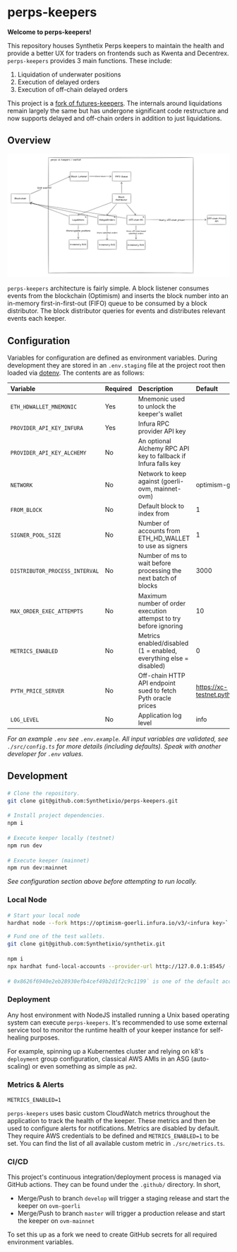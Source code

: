 # perps-keepers

**Welcome to perps-keepers!**

This repository houses Synthetix Perps keepers to maintain the health and provide a better UX for traders on frontends such as Kwenta and Decentrex. `perps-keepers` provides 3 main functions. These include:

1. Liquidation of underwater positions
1. Execution of delayed orders
1. Execution of off-chain delayed orders

This project is a [fork of futures-keepers](https://github.com/Synthetixio/futures-keepers). The internals around liquidations remain largely the same but has undergone significant code restructure and now supports delayed and off-chain orders in addition to just liquidations.

## Overview

![overview](./assets/perpsv2_overview.png)

`perps-keepers` architecture is fairly simple. A block listener consumes events from the blockchain (Optimism) and inserts the block number into an in-memory first-in-first-out (FIFO) queue to be consumed by a block distributor. The block distributor queries for events and distributes relevant events each keeper.

## Configuration

Variables for configuration are defined as environment variables. During development they are stored in an `.env.staging` file at the project root then loaded via [dotenv](https://www.npmjs.com/package/dotenv). The contents are as follows:

| Variable                       | Required | Description                                                        | Default                         |
| :----------------------------- | :------- | :----------------------------------------------------------------- | :------------------------------ |
| `ETH_HDWALLET_MNEMONIC`        | Yes      | Mnemonic used to unlock the keeper's wallet                        |                                 |
| `PROVIDER_API_KEY_INFURA`      | Yes      | Infura RPC provider API key                                        |                                 |
| `PROVIDER_API_KEY_ALCHEMY`     | No       | An optional Alchemy RPC API key to fallback if Infura falls key    |                                 |
| `NETWORK`                      | No       | Network to keep against (goerli-ovm, mainnet-ovm)                  | optimism-goerli                 |
| `FROM_BLOCK`                   | No       | Default block to index from                                        | 1                               |
| `SIGNER_POOL_SIZE`             | No       | Number of accounts from ETH_HD_WALLET to use as signers            | 1                               |
| `DISTRIBUTOR_PROCESS_INTERVAL` | No       | Number of ms to wait before processing the next batch of blocks    | 3000                            |
| `MAX_ORDER_EXEC_ATTEMPTS`      | No       | Maximum number of order execution attempst to try before ignoring  | 10                              |
| `METRICS_ENABLED`              | No       | Metrics enabled/disabled (1 = enabled, everything else = disabled) | 0                               |
| `PYTH_PRICE_SERVER`            | No       | Off-chain HTTP API endpoint sued to fetch Pyth oracle prices       | https://xc-testnet.pyth.network |
| `LOG_LEVEL`                    | No       | Application log level                                              | info                            |

_For an example `.env` see `.env.example`. All input variables are validated, see `./src/config.ts` for more details (including defaults). Speak with another developer for `.env` values._

## Development

```bash
# Clone the repository.
git clone git@github.com:Synthetixio/perps-keepers.git

# Install project dependencies.
npm i

# Execute keeper locally (testnet)
npm run dev

# Execute keeper (mainnet)
npm run dev:mainnet
```

_See configuration section above before attempting to run locally._

### Local Node

```bash
# Start your local node
hardhat node --fork https://optimism-goerli.infura.io/v3/<infura key>`
```

```bash
# Fund one of the test wallets.
git clone git@github.com:Synthetixio/synthetix.git

npm i
npx hardhat fund-local-accounts --provider-url http://127.0.0.1:8545/ --target-network goerli-ovm --deployment-path ./publish/deployed/goerli-ovm/ --use-ovm --private-key $GOERLI_OVM_PERPS_DEPLOYER_PRIVATE_KEY --account 0x8626f6940e2eb28930efb4cef49b2d1f2c9c1199

# 0x8626f6940e2eb28930efb4cef49b2d1f2c9c1199` is one of the default accounts from hardhat node --fork
```

### Deployment

Any host environment with NodeJS installed running a Unix based operating system can execute `perps-keepers`. It's recommended to use some external service tool to monitor the runtime health of your keeper instance for self-healing purposes.

For example, spinning up a Kubernentes cluster and relying on k8's `deployment` group configuration, classical AWS AMIs in an ASG (auto-scaling) or even something as simple as `pm2`.

### Metrics & Alerts

```
METRICS_ENABLED=1
```

`perps-keepers` uses basic custom CloudWatch metrics throughout the application to track the health of the keeper. These metrics and then be used to configure alerts for notifications. Metrics are disabled by default. They require AWS credentials to be defined and `METRICS_ENABLED=1` to be set. You can find the list of all available custom metric in `./src/metrics.ts`.

### CI/CD

This project's continuous integration/deployment process is managed via GitHub actions. They can be found under the `.github/` directory. In short,

- Merge/Push to branch `develop` will trigger a staging release and start the keeper on `ovm-goerli`
- Merge/Push to branch `master` will trigger a production release and start the keeper on `ovm-mainnet`

To set this up as a fork we need to create GitHub secrets for all required environment variables.
